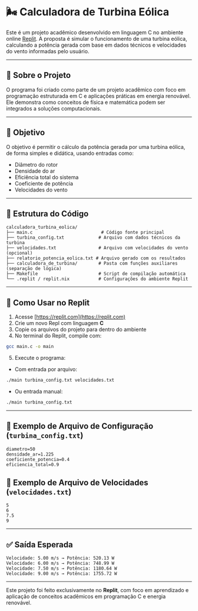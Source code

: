 # 🌬️ Calculadora de Turbina Eólica

Este é um projeto acadêmico desenvolvido em linguagem C no ambiente online [Replit](https://replit.com). A proposta é simular o funcionamento de uma turbina eólica, calculando a potência gerada com base em dados técnicos e velocidades do vento informadas pelo usuário.

---

## 🧠 Sobre o Projeto

O programa foi criado como parte de um projeto acadêmico com foco em programação estruturada em C e aplicações práticas em energia renovável. Ele demonstra como conceitos de física e matemática podem ser integrados a soluções computacionais.

---

## 🎯 Objetivo

O objetivo é permitir o cálculo da potência gerada por uma turbina eólica, de forma simples e didática, usando entradas como:
- Diâmetro do rotor
- Densidade do ar
- Eficiência total do sistema
- Coeficiente de potência
- Velocidades do vento

---

## 📁 Estrutura do Código

```
calculadora_turbina_eolica/
├── main.c                          # Código fonte principal
├── turbina_config.txt             # Arquivo com dados técnicos da turbina
├── velocidades.txt                # Arquivo com velocidades do vento (opcional)
├── relatorio_potencia_eolica.txt # Arquivo gerado com os resultados
├── calculadora_de_turbina/        # Pasta com funções auxiliares (separação de lógica)
├── Makefile                       # Script de compilação automática
└── .replit / replit.nix           # Configurações do ambiente Replit
```

---

## 🚀 Como Usar no Replit

1. Acesse [https://replit.com](https://replit.com)
2. Crie um novo Repl com linguagem **C**
3. Copie os arquivos do projeto para dentro do ambiente
4. No terminal do Replit, compile com:

```bash
gcc main.c -o main
```

5. Execute o programa:

- Com entrada por arquivo:
```bash
./main turbina_config.txt velocidades.txt
```

- Ou entrada manual:
```bash
./main turbina_config.txt
```

---

## 📄 Exemplo de Arquivo de Configuração (`turbina_config.txt`)

```
diametro=50
densidade_ar=1.225
coeficiente_potencia=0.4
eficiencia_total=0.9
```

## 📄 Exemplo de Arquivo de Velocidades (`velocidades.txt`)

```
5
6
7.5
9
```

---

## ✅ Saída Esperada

```
Velocidade: 5.00 m/s → Potência: 520.13 W
Velocidade: 6.00 m/s → Potência: 748.99 W
Velocidade: 7.50 m/s → Potência: 1180.64 W
Velocidade: 9.00 m/s → Potência: 1755.72 W
```

---

Este projeto foi feito exclusivamente no **Replit**, com foco em aprendizado e aplicação de conceitos acadêmicos em programação C e energia renovável.
